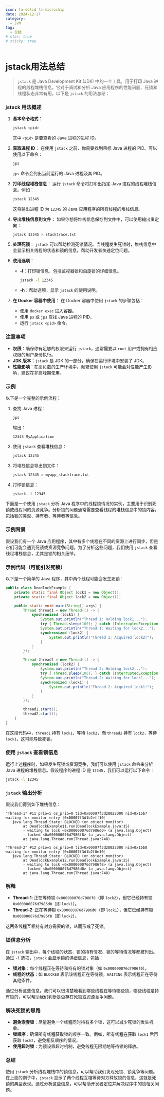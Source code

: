```yaml
---
icon: fa-solid fa-microchip
date: 2024-12-17
category:
  - JVM
tag:
  - 总结
# star: true
# sticky: true
---
```

# jstack用法总结

> `jstack` 是 Java Development Kit (JDK) 中的一个工具，用于打印 Java 进程的线程堆栈信息。它对于调试和分析 Java 应用程序的性能问题、死锁和线程状态非常有用。以下是 `jstack` 的用法总结：

<!-- more -->
### jstack 用法概述

1. **基本命令格式**：
   ```bash
   jstack <pid>
   ```
   其中 `<pid>` 是要查看的 Java 进程的进程 ID。

2. **获取进程 ID**：
   在使用 `jstack` 之前，你需要找到目标 Java 进程的 PID。可以使用以下命令：
   ```bash
   jps
   ```
   `jps` 命令会列出当前运行的 Java 进程及其 PID。

3. **打印线程堆栈信息**：
   运行 `jstack` 命令将打印出指定 Java 进程的线程堆栈信息。例如：
   ```bash
   jstack 12345
   ```
   这将输出进程 ID 为 `12345` 的 Java 应用程序的所有线程的堆栈信息。

4. **导出堆栈信息到文件**：
   如果你想将堆栈信息保存到文件中，可以使用输出重定向：
   ```bash
   jstack 12345 > stacktrace.txt
   ```

5. **处理死锁**：
   `jstack` 可以帮助检测死锁情况。当线程发生死锁时，堆栈信息中会显示相关线程的状态和锁的信息，帮助开发者快速定位问题。

6. **使用选项**：
   - **-l**：打印锁信息，包括监视器锁和自旋锁的详细信息。
     ```bash
     jstack -l 12345
     ```
   - **-h**：帮助选项，显示 `jstack` 的使用说明。

7. **在 Docker 容器中使用**：
   在 Docker 容器中使用 `jstack` 的步骤包括：
   - 使用 `docker exec` 进入容器。
   - 使用 `ps` 或 `jps` 查找 Java 进程的 PID。
   - 运行 `jstack <pid>` 命令。

### 注意事项

- **权限**：确保你有足够的权限来运行 `jstack`，通常需要以 `root` 用户或拥有相应权限的用户身份执行。
- **JDK 版本**：`jstack` 是 JDK 的一部分，确保在运行环境中安装了 JDK。
- **性能影响**：在高负载的生产环境中，频繁使用 `jstack` 可能会对性能产生影响，建议在非高峰期使用。

### 示例

以下是一个完整的示例流程：

1. 查找 Java 进程：
   ```bash
   jps
   ```
   输出：
   ```
   12345 MyApplication
   ```

2. 使用 `jstack` 查看堆栈信息：
   ```bash
   jstack 12345
   ```

3. 将堆栈信息导出到文件：
   ```bash
   jstack 12345 > myapp_stacktrace.txt
   ```

4. 打印锁信息：
   ```bash
   jstack -l 12345
   ```

下面是一个使用 `jstack` 分析 Java 程序中的线程锁情况的实例，主要用于识别死锁或线程间的资源竞争。分析锁的问题通常需要查看线程的堆栈信息中的锁内容，包括锁的类型、持有者、等待者等信息。

### 示例背景

假设我们有一个 Java 应用程序，其中有多个线程在不同的资源上进行同步，但是它们可能会遇到死锁或资源竞争问题。为了分析这些问题，我们使用 `jstack` 查看线程堆栈信息，尤其是锁的相关细节。

### 示例代码（可能引发死锁）

以下是一个简单的 Java 程序，其中两个线程可能会发生死锁：

```java
public class DeadlockExample {
    private static final Object lock1 = new Object();
    private static final Object lock2 = new Object();

    public static void main(String[] args) {
        Thread thread1 = new Thread(() -> {
            synchronized (lock1) {
                System.out.println("Thread 1: Holding lock1...");
                try { Thread.sleep(100); } catch (InterruptedException e) {}
                System.out.println("Thread 1: Waiting for lock2...");
                synchronized (lock2) {
                    System.out.println("Thread 1: Acquired lock2!");
                }
            }
        });

        Thread thread2 = new Thread(() -> {
            synchronized (lock2) {
                System.out.println("Thread 2: Holding lock2...");
                try { Thread.sleep(100); } catch (InterruptedException e) {}
                System.out.println("Thread 2: Waiting for lock1...");
                synchronized (lock1) {
                    System.out.println("Thread 2: Acquired lock1!");
                }
            }
        });

        thread1.start();
        thread2.start();
    }
}
```

在这段代码中，`thread1` 持有 `lock1`，等待 `lock2`，而 `thread2` 持有 `lock2`，等待 `lock1`，这可能导致死锁。

### 使用 `jstack` 查看锁信息

运行上述程序时，如果发生死锁或资源竞争，我们可以使用 `jstack` 命令来分析 Java 进程的堆栈信息。假设程序的进程 ID 是 `12345`，我们可以运行以下命令：

```bash
jstack -l 12345
```

### `jstack` 输出分析

假设我们得到如下堆栈信息：

```
"Thread-1" #11 prio=5 os_prio=0 tid=0x00007f3d28022000 nid=0x15b7 waiting for monitor entry [0x00007f3d1b2eff10]
   java.lang.Thread.State: BLOCKED (on object monitor)
        at DeadlockExample$1.run(DeadlockExample.java:15)
        - waiting to lock <0x000000076d7986d0> (a java.lang.Object)
        - locked <0x000000076d7986f8> (a java.lang.Object)
        at java.lang.Thread.run(Thread.java:748)

"Thread-2" #12 prio=5 os_prio=0 tid=0x00007f3d28022000 nid=0x15b8 waiting for monitor entry [0x00007f3d1b2f0e10]
   java.lang.Thread.State: BLOCKED (on object monitor)
        at DeadlockExample$2.run(DeadlockExample.java:25)
        - waiting to lock <0x000000076d7986f8> (a java.lang.Object)
        - locked <0x000000076d7986d0> (a java.lang.Object)
        at java.lang.Thread.run(Thread.java:748)
```

### 解释

- **Thread-1**: 正在等待锁 `0x000000076d7986f8`（即 `lock2`），但它已经持有锁 `0x000000076d7986d0`（即 `lock1`）。
- **Thread-2**: 正在等待锁 `0x000000076d7986d0`（即 `lock1`），但它已经持有锁 `0x000000076d7986f8`（即 `lock2`）。

这两条线程互相持有对方需要的锁，从而形成了死锁。

### 锁信息分析

在 `jstack` 输出中，每个线程的状态、锁的持有情况、锁的等待情况等都被列出。通过 `-l` 选项，`jstack` 会显示锁的详细信息，包括：
- **锁对象**：每个线程正在等待和持有的锁对象（如 `0x000000076d7986f0`）。
- **线程的状态**：如 `BLOCKED` 表示该线程正在等待锁，`WAITING` 表示线程正在等待其他条件。

通过分析这些信息，我们可以很清楚地看到哪些线程在等待哪些锁，哪些线程是持有锁的，可以帮助我们判断是否存在死锁或资源竞争问题。

### 解决死锁的思路

- **避免嵌套锁**：尽量避免一个线程同时持有多个锁，这可以减少死锁的发生机会。
- **锁顺序**：确保所有线程获取锁的顺序一致。例如，所有线程在获取 `lock1` 后再获取 `lock2`，避免相反顺序的情况。
- **使用超时锁**：为锁设置超时机制，避免线程无限期地等待锁的释放。
  
### 总结

使用 `jstack` 分析线程堆栈中的锁信息，可以帮助我们发现死锁、锁竞争等问题。在上面的例子中，`jstack` 显示了两个线程互相等待对方释放锁的信息，这就是死锁的典型表现。通过分析这些信息，可以帮助开发者定位并解决程序中的锁相关问题。